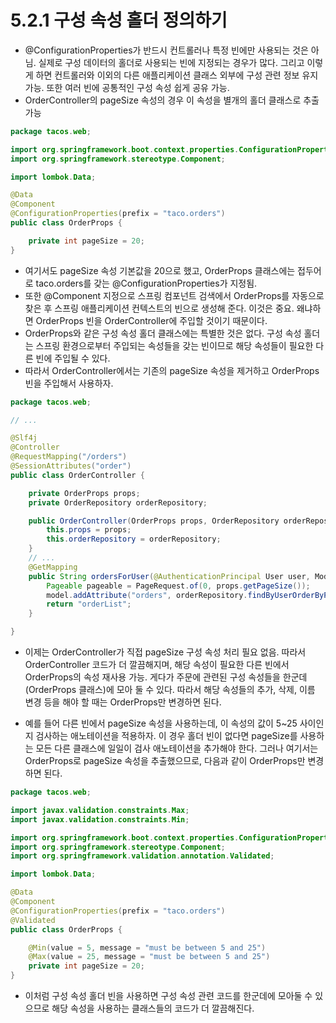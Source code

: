 # 5.2.1 구성 속성 홀더 정의하기
- @ConfigurationProperties가 반드시 컨트롤러나 특정 빈에만 사용되는 것은 아님. 실제로 구성 데이터의 홀더로 사용되는 빈에 지정되는 경우가 많다. 그리고 이렇게 하면 컨트롤러와 이외의 다른 애플리케이션
클래스 외부에 구성 관련 정보 유지 가능. 또한 여러 빈에 공통적인 구성 속성 쉽게 공유 가능.
- OrderController의 pageSize 속성의 경우 이 속성을 별개의 홀더 클래스로 추출 가능
```java
package tacos.web;

import org.springframework.boot.context.properties.ConfigurationProperties;
import org.springframework.stereotype.Component;

import lombok.Data;

@Data
@Component
@ConfigurationProperties(prefix = "taco.orders")
public class OrderProps {

	private int pageSize = 20;
}
```
- 여기서도 pageSize 속성 기본값을 20으로 했고, OrderProps 클래스에는 접두어로 taco.orders를 갖는 @ConfigurationProperties가 지정됨.
- 또한 @Component 지정으로 스프링 컴포넌트 검색에서 OrderProps를 자동으로 찾은 후 스프링 애플리케이션 컨텍스트의 빈으로 생성해 준다. 이것은 중요. 왜냐하면 OrderProps 빈을 OrderController에
주입할 것이기 때문이다.
- OrderProps와 같은 구성 속성 홀더 클래스에는 특별한 것은 없다. 구성 속성 홀더는 스프링 환경으로부터 주입되는 속성들을 갖는 빈이므로 해당 속성들이 필요한 다른 빈에 주입될 수 있다.
- 따라서 OrderController에서는 기존의 pageSize 속성을 제거하고 OrderProps 빈을 주입해서 사용하자.
```java
package tacos.web;

// ...

@Slf4j
@Controller
@RequestMapping("/orders")
@SessionAttributes("order")
public class OrderController {

	private OrderProps props;
	private OrderRepository orderRepository;

	public OrderController(OrderProps props, OrderRepository orderRepository) {
		this.props = props;
		this.orderRepository = orderRepository;
	}
	// ...
	@GetMapping
	public String ordersForUser(@AuthenticationPrincipal User user, Model model) {
		Pageable pageable = PageRequest.of(0, props.getPageSize());
		model.addAttribute("orders", orderRepository.findByUserOrderByPlacedAtDesc(user, pageable));
		return "orderList";
	}

}
```
- 이제는 OrderController가 직접 pageSize 구성 속성 처리 필요 없음. 따라서 OrderController 코드가 더 깔끔해지며, 해당 속성이 필요한 다른 빈에서 OrderProps의 속성 재사용 가능. 게다가 주문에
관련된 구성 속성들을 한군데(OrderProps 클래스)에 모아 둘 수 있다. 따라서 해당 속성들의 추가, 삭제, 이름 변경 등을 해야 할 때는 OrderProps만 변경하면 된다.


- 예를 들어 다른 빈에서 pageSize 속성을 사용하는데, 이 속성의 값이 5~25 사이인지 검사하는 애노테이션을 적용하자. 이 경우 홀더 빈이 없다면 pageSize를 사용하는 모든 다른 클래스에 일일이 검사 애노테이션을
추가해야 한다. 그러나 여기서는 OrderProps로 pageSize 속성을 추출했으므로, 다음과 같이 OrderProps만 변경하면 된다.
```java
package tacos.web;

import javax.validation.constraints.Max;
import javax.validation.constraints.Min;

import org.springframework.boot.context.properties.ConfigurationProperties;
import org.springframework.stereotype.Component;
import org.springframework.validation.annotation.Validated;

import lombok.Data;

@Data
@Component
@ConfigurationProperties(prefix = "taco.orders")
@Validated
public class OrderProps {

	@Min(value = 5, message = "must be between 5 and 25")
	@Max(value = 25, message = "must be between 5 and 25")
	private int pageSize = 20;
}
```
- 이처럼 구성 속성 홀더 빈을 사용하면 구성 속성 관련 코드를 한군데에 모아둘 수 있으므로 해당 속성을 사용하는 클래스들의 코드가 더 깔끔해진다.
